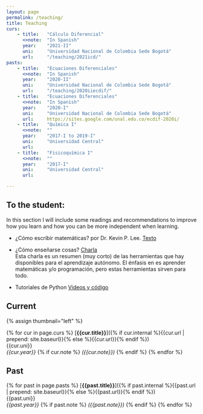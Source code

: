 ```yaml
---
layout: page
permalink: /teaching/
title: Teaching
curs:
    - title:   "Cálculo Diferencial"
      <>note:  "In Spanish"
      year:    "2021-II"
      uni:     "Universidad Nacional de Colombia Sede Bogotá"
      url:     "/teaching/2021icd/" 
pasts:
    - title:   "Ecuaciones Diferenciales"
      <>note:  "In Spanish"
      year:    "2020-II"
      uni:     "Universidad Nacional de Colombia Sede Bogotá"
      url:     "/teaching/2020iiecdif/" 
    - title:   "Ecuaciones Diferenciales"
      <>note:  "In Spanish"
      year:    "2020-I"
      uni:     "Universidad Nacional de Colombia Sede Bogotá"
      url:     https://sites.google.com/unal.edu.co/ecdif-2020i/
    - title:   "Química I"
      <>note:  ""
      year:    "2017-I to 2019-I"
      uni:     "Universidad Central"
      url:
    - title:   "Fisicoquímica I"
      <>note:  ""
      year:    "2017-I"
      uni:     "Universidad Central"
      url:

---
```


## To the student: 
In this section I will include some readings and recommendations to improve how you learn and  how you can be more independent when learning.
- ¿Cómo escribir matemáticas? por Dr. Kevin P. Lee. [Texto](https://drive.google.com/file/d/16ZX_W6Cavz5x3HQockBGEuJxnasIT7LM/view?usp=sharing) 
- ¿Cómo enseñarse cosas? [Charla](https://drive.google.com/file/d/1y2O5BbvSUYCg_2iEKt-7VSOLdNASHV3Z/view?usp=sharing) 
<br> Esta charla es un resumen (muy corto) de las herramientas que hay disponibles para el aprendizaje autónomo. El énfasis en es aprender matemáticas y/o programación, pero estas herramientas sirven para todo.

- Tutoriales de Python [Videos y código](https://drive.google.com/drive/folders/1-cNsHTWosjvuEo8F7eOjHGevE88UzzoW?usp=sharing)

## Current
{% assign thumbnail="left" %}

{% for cur in page.curs %}
[**{{cur.title}}**]({% if cur.internal %}{{cur.url | prepend: site.baseurl}}{% else %}{{cur.url}}{% endif %})<br />
{{cur.uni}}<br />
*{{cur.year}}*
{% if cur.note %} *({{cur.note}})*
{% endif %}
{% endfor %}

## Past 
{% for past in page.pasts %}
[**{{past.title}}**]({% if past.internal %}{{past.url | prepend: site.baseurl}}{% else %}{{past.url}}{% endif %})<br />
{{past.uni}}<br />
*{{past.year}}*
{% if past.note %} *({{past.note}})*
{% endif %}
{% endfor %}
